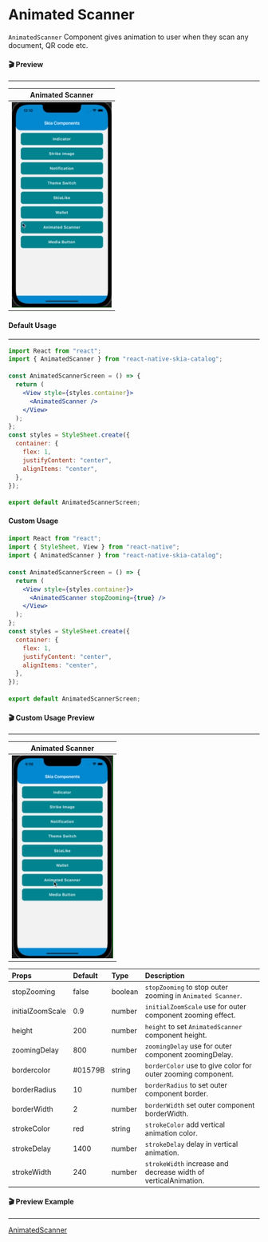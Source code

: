 # Animated Scanner

`AnimatedScanner` Component gives animation to user when they scan any document, QR code etc.

#### 🎬 Preview

---

|        Animated Scanner         |
| :-----------------------------: |
| ![alt tag](/assets/Scanner.gif) |

#### Default Usage

---

```jsx
import React from "react";
import { AnimatedScanner } from "react-native-skia-catalog";

const AnimatedScannerScreen = () => {
  return (
    <View style={styles.container}>
      <AnimatedScanner />
    </View>
  );
};
const styles = StyleSheet.create({
  container: {
    flex: 1,
    justifyContent: "center",
    alignItems: "center",
  },
});

export default AnimatedScannerScreen;
```

#### Custom Usage

```jsx
import React from "react";
import { StyleSheet, View } from "react-native";
import { AnimatedScanner } from "react-native-skia-catalog";

const AnimatedScannerScreen = () => {
  return (
    <View style={styles.container}>
      <AnimatedScanner stopZooming={true} />
    </View>
  );
};
const styles = StyleSheet.create({
  container: {
    flex: 1,
    justifyContent: "center",
    alignItems: "center",
  },
});

export default AnimatedScannerScreen;
```

#### 🎬 Custom Usage Preview

---

|                   Animated Scanner                   |
| :--------------------------------------------------: |
| ![alt tag](/assets/CustomUsageOfAnimatedScanner.gif) |

| Props            | Default | Type    | Description                                                     |
| :--------------- | :------ | :------ | :-------------------------------------------------------------- |
| stopZooming      | false   | boolean | `stopZooming` to stop outer zooming in `Animated Scanner`.      |
| initialZoomScale | 0.9     | number  | `initialZoomScale` use for outer component zooming effect.      |
| height           | 200     | number  | `height` to set `AnimatedScanner` component height.             |
| zoomingDelay     | 800     | number  | `zoomingDelay` use for outer component zoomingDelay.            |
| bordercolor      | #01579B | string  | `borderColor` use to give color for outer zooming component.    |
| borderRadius     | 10      | number  | `borderRadius` to set outer component border.                   |
| borderWidth      | 2       | number  | `borderWidth` set outer component borderWidth.                  |
| strokeColor      | red     | string  | `strokeColor` add vertical animation color.                     |
| strokeDelay      | 1400    | number  | `strokeDelay` delay in vertical animation.                      |
| strokeWidth      | 240     | number  | `strokeWidth` increase and decrease width of verticalAnimation. |

#### 🎬 Preview Example

---

[AnimatedScanner](/example/src/modules/AnimatedScanner/AnimatedScannerScreen.tsx)
